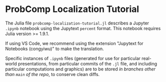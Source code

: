 # ProbComp Localization Tutorial

The Julia file `probcomp-localization-tutorial.jl` describes a Jupyter `.ipynb` notebook using the Jupytext `percent` format.  This notebook requires Julia version >= 1.9.1.

If using VS Code, we recommend using the extension "Jupytext for Notebooks (congyiwu)" to make the translation.

Specific instances of `.ipynb` files (generated for use for particular real-world presentations, from particular commits of the `.jl` file, and including particular computations and graphics) are to be stored *in branches other than `main` of the repo*, to conserve clean diffs.
